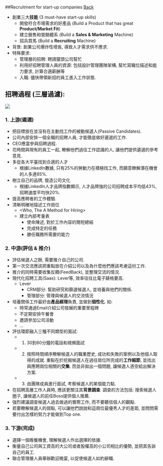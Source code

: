 ##Recruitment for start-up companies [Back](./../ThoughtMenu.md)

- 創業三大**技能** (3 must-have start-up skills)
	- 開發符合市場需求的好產品 (Build a Product that has great **Product/Market Fit**)
	- 建立銷售和營銷體系 (Build a **Sales & Marketing** Machine)
	- 招兵買馬 (Build a **Recruiting** Machine)
- 背景: 創業公司爆炸性增長, 導致人才需求供不應求.
- 特殊要求: 
	- 管理層的招聘: 聘請獵頭公司幫忙
	- 利用好招聘管理人員的資源: 包括設計管理團隊架構, 幫忙寫職位描述和能力要求, 計算合適薪酬等
	- 入職: 儘快帶領新招的員工進入工作狀態.

## 招聘過程 (三層過濾): 

<img src="./Recruitment_Proccess.png">

### 1. 上游(遴選)
- 把目標放在並沒有在主動找工作的被動候選人(Passive Candidates).
- 公司內部安排一個全職的招聘人員, 才能徹底做好遴選的工作.
- CEO應當參與招聘過程.
- 花時間與現有的員工一起, 瞭解他們過往工作認識的人, 讓他們提供遴選的參考意見.
- 多從各大平臺找到合適的人才
	- 根據LinkedIn數據, 只有25%的勞動力在積極找工作, 而願意瞭解潛在機會的人多達85%.
- 樹立自己的品牌, 營造公司文化
	- 根據LinkedIn人才品牌指數顯示, 人才品牌強的公司招聘成本平均低43%, 招聘速度平均快20%.
- 提高應聘者的工作體驗.
- 清晰明確地描述工作崗位
	- <Who, The A Method for Hiring>
	- 建立內部考量表
		- 使命陳述, 對於工作內容的簡短總結
		- 完成特定的任務
		- 勝任職務所需要的能力

### 2. 中游(評估 & 推介)
- 評估候選人之餘, 需要推介自己的公司.
- 第一次交流應該把重點放在介紹公司以及為什麼他們應該考慮這份工作.
- 推介的同時需要收集反饋(FeedBack), 並整理交流的情況.
- 現代化招聘工具(Saas): Lever等, 效率往往比電子錶格要高.
	- Lever
		- CRM部分: 幫助研究和篩選候選人, 並培養與他們的關係.
		- 管理部分: 管理與候選人的交流情況
- 培養關係工作最好由**產品經理**負責, 並做到**個性化**. 如:
	- 時常通過Email介紹公司發展的重要里程碑
	- 不定期安排午餐會
	- 邀請參加公司活動
	- ...
- 評估環節融入三種不同類型的面試:
	- 1. 30到60分鐘的電話和視頻面試
	- 2. 按照時間順序瞭解候選人的職業歷史, 成功和失敗的案例以及他個人取得的成就. 重點在於挖掘候選人在過往崗位所完成的**工作細節**, 並找出與應聘崗位相關的**交集**. 而並非拋出一個問題, 讓候選人憑空給出解決方案.
	- 3. 由團隊成員進行面試, 考察候選人的某個能力點.
- 在招聘高層工作人員時, 應該更關注其**背景調查**. 調查的方法包括: 搜索候選人圈子, 讓候選人的前任Boss提供個人推薦.
- 強烈建議調查候選人過去做過的實際工作, 而不要聽信個人的觀點.
- 若要瞭解候選人的弱點, 可以讓他們說說和這崗位最優秀人才的差距, 並問問需要付出怎樣的努力才能做到Top one.
	
### 3. 下游(完成)
- 選擇一個晚餐機會, 理解候選人作出選擇的依據.
- 衡量自己公司與工資高的大公司或者股權高的小公司相比的優勢, 並把其告訴自己的員工.
- 聯合管理層人員舉辦歡迎晚宴, 以促使候選人如約辭職.

